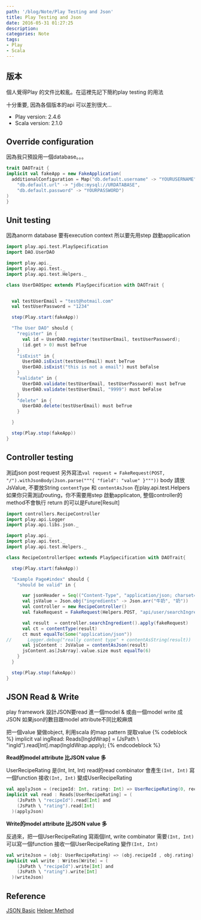 ```yaml
---
path: '/blog/Note/Play Testing and Json'
title: Play Testing and Json
date: 2016-05-31 01:27:25
description:
categories: Note
tags:
- Play
- Scala
---
```


## 版本

個人覺得Play 的文件比較亂。在這裡先記下簡約play testing 的用法

十分重要, 因為各個版本的api 可以差別很大...
- Play version: 2.4.6
- Scala version: 2.1.0

## Override configuration

因為我只預設用一個database。。。
```scala
trait DAOTrait {
implicit val fakeApp = new FakeApplication(
  additionalConfiguration = Map("db.default.username" -> "YOURUSERNAME",
    "db.default.url" -> "jdbc:mysql://URDATABASE",
    "db.default.password" -> "YOURPASSWORD")
)
}
```

## Unit testing

因為anorm database 要有execution context 所以要先用step 啟動application

```scala
import play.api.test.PlaySpecification
import DAO.UserDAO

import play.api._
import play.api.test._
import play.api.test.Helpers._

class UserDAOSpec extends PlaySpecification with DAOTrait {


  val testUserEmail = "test@hotmail.com"
  val testUserPassword = "1234"

  step(Play.start(fakeApp))

  "The User DAO" should {
    "register" in {
      val id = UserDAO.register(testUserEmail, testUserPassword);
      (id.get > 0) must beTrue
    }
    "isExist" in {
      UserDAO.isExist(testUserEmail) must beTrue
      UserDAO.isExist("this is not a email") must beFalse
    }
    "validate" in {
      UserDAO.validate(testUserEmail, testUserPassword) must beTrue
      UserDAO.validate(testUserEmail, "9999") must beFalse
    }
    "delete" in {
      UserDAO.delete(testUserEmail) must beTrue
    }

  }

  step(Play.stop(fakeApp))
}
```

## Controller testing

測試json post request
另外寫法`val request = FakeRequest(POST, "/").withJsonBody(Json.parse("""{ "field": "value" }"""))`
body 請放JsValue, 不要放String
`contentType` 和 `contentAsJson` 在play.api.test.Helpers
如果你只需測試routing，你不需要用step 啟動applicaton, 整個controller的method不會執行
return 的可以是Future[Result]

```scala
import controllers.RecipeController
import play.api.Logger
import play.api.libs.json._

import play.api._
import play.api.test._
import play.api.test.Helpers._

class RecipeControllerSpec extends PlaySpecification with DAOTrait{

  step(Play.start(fakeApp))

  "Example Page#index" should {
    "should be valid" in {

      var jsonHeader = Seq(("Content-Type", "application/json; charset=utf-8"))
      val jsValue = Json.obj("ingredients" -> Json.arr("牛奶", "奶"))
      val controller = new RecipeController()
      val fakeRequest = FakeRequest(Helpers.POST, "api/user/searchIngredient", new FakeHeaders(jsonHeader), jsValue);

      val result  = controller.searchIngredient().apply(fakeRequest)
      val ct = contentType(result)
      ct must equalTo(Some("application/json"))
//      Logger.debug("really content type" + contentAsString(result))
      val jsContent : JsValue = contentAsJson(result)
      jsContent.as[JsArray].value.size must equalTo(6)
    }
  }

  step(Play.stop(fakeApp))
}
```


## JSON Read & Write

play framework 設計JSON要read 進一個model & 或由一個model write 成JSON
如果json的數目跟model attribute不同比較麻煩

把一個value 變做object, 利用scala 的map pattern 提取value
{% codeblock %}
implicit val ingRead: Reads[IngIdWrap] = (JsPath \ "ingId").read[Int].map(IngIdWrap.apply);
{% endcodeblock %}


**Read的model attribute 比JSON value 多**

UserRecipeRating 是(Int, Int, Int)
read的read combinator 會產生`(Int, Int)`
寫一個function 接收`(Int, Int)` 變成UserRecipeRating

```scala
val applyJson = (recipeId: Int, rating: Int) => UserRecipeRating(0, recipeId, rating);
implicit val read : Reads[UserRecipeRating] = (
    (JsPath \ "recipeId").read[Int] and
    (JsPath \ "rating").read[Int]
  )(applyJson)
```


**Write的model attribute 比JSON value 多**

反過來，把一個UserRecipeRating 寫兩個Int, write combinator 需要`(Int, Int)`
可以寫一個function 接收一個UserRecipeRating 變作`(Int, Int)`

```scala
val writeJson = (obj: UserRecipeRating) => (obj.recipeId , obj.rating)
implicit val write : Writes[Write] = (
    (JsPath \ "recipeId").write[Int] and
    (JsPath \ "rating").write[Int]
  )(writeJson)
```

## Reference

[JSON Basic](https://www.playframework.com/documentation/2.4.x/ScalaJson#Traversing-a-JsValue-structure)
[Helper Method](https://www.playframework.com/documentation/2.4.x/api/scala/index.html#play.api.test.Helpers$)
